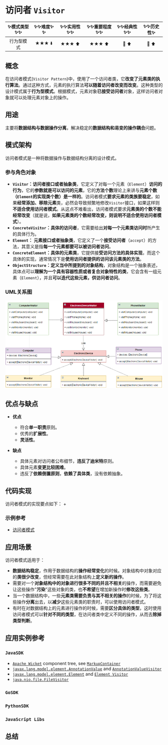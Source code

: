 # 访问者 `Visitor`

| :sparkles:模式类型:sparkles::sparkles:|:sparkles::sparkles:难度:sparkles:  :sparkles: | :sparkles::sparkles:实用性:sparkles::sparkles: | :sparkles::sparkles:重要程度:sparkles::sparkles: |  :sparkles::sparkles:经典性:sparkles::sparkles: | :sparkles::sparkles:历史性:sparkles: |
| :----------------------------------------: | :-----------------------------------------------: | :-------------------------------------------------: | :----------------------------------------------------: | :--------------------------------------------------: | :--------------------------------------: |
|                    行为型模式                        |                ★★★ :arrow_down:                 |                  ★★★ :arrow_up:                   |                    ★★★ :arrow_up:                    |              :green_heart:  :arrow_up:               |        :green_heart:  :arrow_up:         |

## 概念
在访问者模式(`Visitor Pattern`)中，使用了一个访问者类，它**改变了元素类的执行算法**。通过这种方式，元素的执行算法**可以随着访问者改变而改变**。这种类型的设计模式属于**行为型模式**。根据模式，元素对象**已接受访问者**对象，这样访问者对象就可以处理元素对象上的操作。

## 用途
主要将**数据结构与数据操作分离**，解决稳定的**数据结构和易变的操作耦合**问题。

## 模式架构
访问者模式是一种将数据操作与数据结构分离的设计模式。

### 参与角色对象
- **`Visitor`：访问者接口或者抽象类**，它定义了对每一个元素（`Element`）**访问的行为**，它的**参数就是可以访问的元素**，它的**方法个数**理论上来讲与**元素个数（`Element`的实现类个数）是一样的**。访问者模式**要求元素的类族要稳定**，如果**经常添加、移除元素**类，必然会导致频繁地修改`Visitor`接口，如果这样则**不适合使用访问者模式**。从这点不难看出，访问者模式要求**元素类的个数不能经常改变**（就是说，**如果元素类的个数经常改变，则说明不适合使用访问者模式**）。
- **`ConcreteVisitor`：具体的访问者**，它需要给出**对每一个元素类访问时**所产生的具体行为。
- **`Element`： 元素接口或者抽象类**，它定义了一个**接受访问者**（`accept`）的方法，其意义是指**每一个元素都要可以被访问者访问**。
- **`ConcreteElement`：具体的元素类**，它提供接**受访问方法的具体实现**，而这个具体的实现，通常情况下是**使用访问者提供的访问该元素类的方法**。
- **`ObjectStructure`：定义当中所提到的对象结构**，对象结构是一个抽象表述，具体点可以**理解为一个具有容器性质或者复合对象特性的类**，它会含有一组元素（`Element`），并且**可以迭代这些元素，供访问者访问**。


### UML关系图

![1546674847984](../../../.images/1546674847984.png)

## 优点与缺点
+ **优点**
	 - 符合**单一职责**原则。 
	 - 优秀的**扩展性**。 
	 - **灵活性**。
	
+ **缺点**
	- 具体元素对访问者公布细节，**违反了迪米特**原则。
	- 具体元素**变更比较困难**。 
	- 违反了**依赖倒置原则**，**依赖了具体类**，没有依赖抽象。

## 代码实现
访问者模式的实现要点如下：
+

### 示例参考
+ [访问者模式](./java/io/github/hooj0/visitor)

## 应用场景
访问者模式适用于：
+ **数据结构稳定**，作用于数据结构的**操作经常变化**的时候。对象结构中对象对应的**类很少改变**，但经常需要在此对象结构上**定义新的操作**。 
+ 需要对一个**对象结构中的对象进行很多不同的并且不相关**的操作，而需要避免让这些操作"**污染**"这些对象的类，也**不希望**在增加新操作时**修改这些类**。
+ 当一个数据结构中，一些**元素类需要负责与其不相关的操作**的时候，为了将这些操作**分离**出去，以**减少**这些元素类的职责时，可以使用访问者模式。
+ 有时在对数据结构上的元素进行操作的时候，需要**区分具体的类型**，这时使用访问者模式可以**针对不同的类型**，在访问者类中定义不同的操作，从而去**除掉类型判断**。

## 应用实例参考

### `JavaSDK` 

- [`Apache Wicket`](https://github.com/apache/wicket) component tree, see [`MarkupContainer`](https://github.com/apache/wicket/blob/b60ec64d0b50a611a9549809c9ab216f0ffa3ae3/wicket-core/src/main/java/org/apache/wicket/MarkupContainer.java)
- [`javax.lang.model.element.AnnotationValue`](http://docs.oracle.com/javase/8/docs/api/javax/lang/model/element/AnnotationValue.html) and [`AnnotationValueVisitor`](http://docs.oracle.com/javase/8/docs/api/javax/lang/model/element/AnnotationValueVisitor.html)
- [`javax.lang.model.element.Element`](http://docs.oracle.com/javase/8/docs/api/javax/lang/model/element/Element.html) and [`Element Visitor`](http://docs.oracle.com/javase/8/docs/api/javax/lang/model/element/ElementVisitor.html)
- [`java.nio.file.FileVisitor`](http://docs.oracle.com/javase/8/docs/api/java/nio/file/FileVisitor.html)

### `GoSDK`

### `PythonSDK`

### `JavaScript Libs`


## 总结